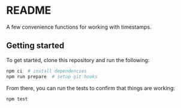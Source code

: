 # README

A few convenience functions for working with timestamps.

## Getting started

To get started, clone this repository and run the following:

```bash
npm ci  # install dependencies
npm run prepare  # setup git hooks
```

From there, you can run the tests to confirm that things are working:

```bash
npm test
```
